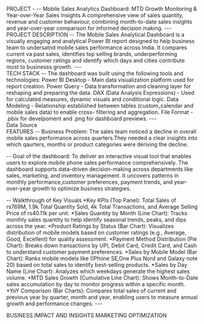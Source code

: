 PROJECT                                                                                                                                                       - -- Mobile Sales Analytics Dashboard: MTD Growth Monitoring & Year-over-Year Sales Insights                                                                          A comprehensive view of sales quantity, revenue and customer behaviour, combining month-to-date sales insights and year-over-year comparison for informed        decision making.                                                                                                                                             ---                                                                                                                                                                   
PROJECT DESCRIPTION                                                                                                                                             -- The Mobile Sales Analytical Dashboard is a visually engaging and analytical Power BI report designed to help business team to undersatnd mobile sales            performance across India. It compares current va past sales, identifies top selling brands, underperforming regions, customer ratings and identify which days    and cities contribute most to businesss growth.                                                                                                               ---                                                                                                                                                                                
TECH STACK                                                                                                                                                      -- The dashboard was built using the following tools and technologies:                                                                                              Power BI Desktop - Main data visualization platform used for report creation.                                                                                    Power Query - Data transformation and cleaning layer for reshaping and preparing the data.                                                                       DAX (Data Analysis Expressions) - Used for calculated measures, dynamic visuals and conditional logic.                                                           Data Modeling - Relationship established between tables (custom_calendar and mobile sales data) to enable cross- filtering and aggregation.                      File Format - .pbix for develpoment and .png for dashboard previews.                                                                                            ---                                                                                                                                                              
Data Source                                                                                                                                                                                                                                                                                                                                 
FEATURES                                                                                                                                                          --  Business Problem: The sales team noticed a decline in overall mobile sales performance across quarters.They needed a clear insights into which qaurters,         months or product categories were deriving the decline. 

--  Goal of the dashboard: To deliver an interactive visual tool that enables users to explore mobile phone sales performance comprehensively. The                   dashboard supports data-driven decision-making across departments like sales, marketing, and inventory management. It uncovers patterns in monthly               performance,customer preferences, payment trends, and year-over-year growth to optimize business strategies. 

--  Walkthrough of Key Visuals
     *Key KPIs (Top Panel): 
     Total Sales of rs769M,  1.9k Total Quantity Sold, 4k Total Transactions, and Average Selling Price of rs40.11k per unit.
     *Sales Quantity by Month (Line Chart):
     Tracks monthly sales quantity to help identify seasonal trends, peaks, and dips across the year.
     *Product Ratings by Status (Bar Chart):
     Visualizes distribution of mobile models based on customer ratings (e.g., Average, Good, Excellent) for quality assessment.
     *Payment Method Distribution (Pie Chart): 
     Breaks down transactions by UPI, Debit Card, Credit Card, and Cash to understand customer payment preferences.
     *Sales by Mobile Model (Bar Chart):
     Ranks mobile models like (IPhone SE,One Plus Nord and Galaxy note 20) based on total sales to identify best-selling products.
     *Sales by Day Name (Line Chart): 
     Analyzes which weekdays generate the highest sales volume.
     *MTD Sales Growth (Cumulative Line Chart): 
     Shows Month-to-Date sales accumulation by day to monitor progress within a specific month.
     *YoY Comparison (Bar Charts): 
     Compares total sales of current and previous year by quarter, month and year, enabling users to measure annual growth and performance changes.               ---

BUSINESS IMPACT AND INSIGHTS MARKETING OPTIMIZATION



